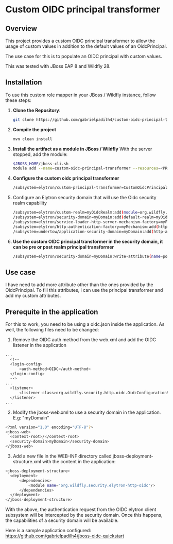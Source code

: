 # Custom OIDC principal transformer

## Overview

This project provides a custom OIDC principal transformer to allow the usage of custom values in addition to the default values of an OidcPrincipal.

The use case for this is to populate an OIDC principal with custom values.

This was tested with JBoss EAP 8 and Wildfly 28.

## Installation

To use this custom role mapper in your JBoss / Wildfly instance, follow these steps:

1. **Clone the Repository**:
   ```bash
   git clone https://github.com/gabrielpadilh4/custom-oidc-principal-transformer.git
   ```

2. **Compile the project**
   ```bash
   mvn clean install
   ```
3. **Install the artifact as a module in JBoss / Wildfly**
   With the server stopped, add the module:
   ```bash
   $JBOSS_HOME/jboss-cli.sh
   module add --name=custom-oidc-principal-transformer --resources=<PROJECT_DIRECTORY>/target/custom-oidc-principal-transformer-1.0.0.jar --dependencies=org.wildfly.security.elytron,org.wildfly.security.elytron-http-oidc,org.wildfly.extension.elytron
   ```
4. **Configure the custom oidc principal transformer**
   ```bash
   /subsystem=elytron/custom-principal-transformer=CustomOidcPrincipalTransformer:add(class-name=org.example.CustomOidcPrincipalTransformer, module=custom-oidc-principal-transformer)
   ```

5. Configure an Elytron security domain that will use the Oidc security realm capability
   ```bash
   /subsystem=elytron/custom-realm=myOidcRealm:add(module=org.wildfly.security.elytron-http-oidc, class-name=org.wildfly.security.http.oidc.OidcSecurityRealm)
   /subsystem=elytron/security-domain=myDomain:add(default-realm=myOidcRealm, permission-mapper=default-permission-mapper, realms=[ {realm=myOidcRealm}])
   /subsystem=elytron/service-loader-http-server-mechanism-factory=myFactory:add(module=org.wildfly.security.elytron-http-oidc)
   /subsystem=elytron/http-authentication-factory=myMechanism:add(http-server-mechanism-factory=myFactory,security-domain=myDomain,mechanism-configurations=[ {mechanism-name=OIDC}])
   /subsystem=undertow/application-security-domain=myDomain:add(http-authentication-factory=myMechanism,override-deployment-config=true)
   ```

6. **Use the custom OIDC principal transformer in the security domain, it can be pre or post realm principal transformer**
   ```bash
   /subsystem=elytron/security-domain=myDomain:write-attribute(name=post-realm-principal-transformer,value=CustomOidcPrincipalTransformer)
   ```
## Use case

I have need to add more attribute other than the ones provided by the OidcPrincipal. To fill this attributes, i can use the principal transformer and add my custom attributes.

## Prerequite in the application

For this to work, you need to be using a oidc.json inside the application. As well, the following files need to be changed:

1. Remove the OIDC auth method from the web.xml and add the OIDC listener in the application
```bash
...
  <!-- 
  <login-config>
      <auth-method>OIDC</auth-method>
  </login-config>
  -->
...
  <listener>
      <listener-class>org.wildfly.security.http.oidc.OidcConfigurationServletListener</listener-class>
  </listener>
...
```

2. Modify the jboss-web.xml to use a security domain in the application. E.g: "myDomain"
```bash
<?xml version="1.0" encoding="UTF-8"?>
<jboss-web>
  <context-root>/</context-root>
  <security-domain>myDomain</security-domain>
</jboss-web>
```

3. Add a new file in the WEB-INF directory called jboss-deployment-structure.xml with the content in the application:
```bash
<jboss-deployment-structure>
  <deployment>
      <dependencies>
          <module name="org.wildfly.security.elytron-http-oidc"/>
      </dependencies>
  </deployment>
</jboss-deployment-structure>
```

With the above, the authentication request from the OIDC elytron client subsystem will be intercepted by the security domain. Once this happens, the capabilities of a security domain will be available.

Here is a sample application configured: https://github.com/gabrielpadilh4/jboss-oidc-quickstart
